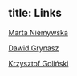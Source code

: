 title: Links
---
[Marta Niemywska](http://martaniemywska.com)

[Dawid Grynasz](http://www.dawidgrynasz.com)

[Krzysztof Goliński](http://www.golinski.org)